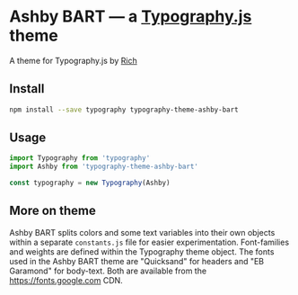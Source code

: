 # Ashby BART — a <a href='https://github.com/kyleamathews/typography.js'>Typography.js</a> theme

A theme for Typography.js by <a href='https://richwerden.com'>Rich</a>

## Install
```bash
npm install --save typography typography-theme-ashby-bart
```
## Usage
```javascript
import Typography from 'typography'
import Ashby from 'typography-theme-ashby-bart'

const typography = new Typography(Ashby)
```
## More on theme

Ashby BART splits colors and some text variables into their own objects within a separate `constants.js` file for easier experimentation. Font-families and weights are defined within the Typography theme object. The fonts used in the Ashby BART theme are "Quicksand" for headers and "EB Garamond" for body-text. Both are available from the https://fonts.google.com CDN.